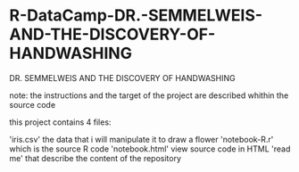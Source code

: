 # R-DataCamp-DR.-SEMMELWEIS-AND-THE-DISCOVERY-OF-HANDWASHING
DR. SEMMELWEIS AND THE DISCOVERY OF HANDWASHING


note: the instructions and the target of the project are described whithin the source code

this project contains 4 files:

'iris.csv' the data that i will manipulate it to draw a flower
'notebook-R.r' which is the source R code
'notebook.html' view source code in HTML
'read me' that describe the content of the repository
